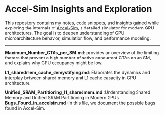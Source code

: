 # Accel-Sim Insights and Exploration

This repository contains my notes, code snippets, and insights gained while exploring the internals of [Accel-Sim](https://github.com/accel-sim/accel-sim-framework), a detailed simulator for modern GPU architectures. The goal is to deepen understanding of GPU microarchitecture behavior, simulation flow, and performance modeling.

---
**Maximum_Number_CTAs_per_SM.md**: provides an overview of the limiting factors that prevent a high number of active concurrent CTAs on an SM, and explains why GPU occupancy might be low.

**L1_sharedmem_cache_demystifying.md**: Elaborates the dynamics and interplay between shared memory and L1 cache capacity in GPU architecture. 

**Unified_SRAM_Partitioning_l1_sharedmem.md** :Understanding Shared Memory and Unified SRAM Partitioning in Modern GPUs
**Bugs_Found_in_accelsim.md** :In this file, we document the possible bugs found in Accel-Sim.
